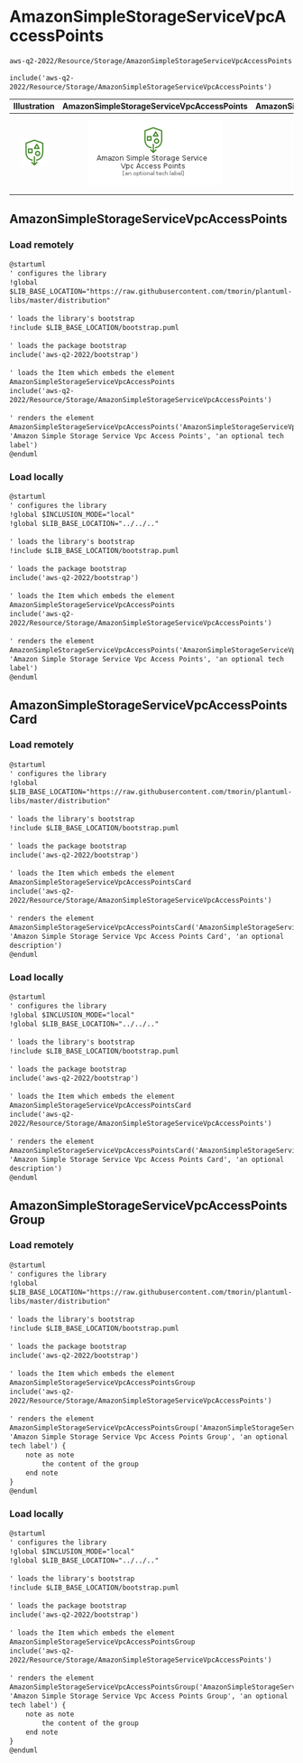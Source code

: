 # AmazonSimpleStorageServiceVpcAccessPoints


```text
aws-q2-2022/Resource/Storage/AmazonSimpleStorageServiceVpcAccessPoints
```

```text
include('aws-q2-2022/Resource/Storage/AmazonSimpleStorageServiceVpcAccessPoints')
```



| Illustration | AmazonSimpleStorageServiceVpcAccessPoints | AmazonSimpleStorageServiceVpcAccessPointsCard | AmazonSimpleStorageServiceVpcAccessPointsGroup |
| :---: | :---: | :---: | :---: |
| ![illustration for Illustration](../../../aws-q2-2022/Resource/Storage/AmazonSimpleStorageServiceVpcAccessPoints.png) | ![illustration for AmazonSimpleStorageServiceVpcAccessPoints](../../../aws-q2-2022/Resource/Storage/AmazonSimpleStorageServiceVpcAccessPoints.Local.png) | ![illustration for AmazonSimpleStorageServiceVpcAccessPointsCard](../../../aws-q2-2022/Resource/Storage/AmazonSimpleStorageServiceVpcAccessPointsCard.Local.png) | ![illustration for AmazonSimpleStorageServiceVpcAccessPointsGroup](../../../aws-q2-2022/Resource/Storage/AmazonSimpleStorageServiceVpcAccessPointsGroup.Local.png) |




## AmazonSimpleStorageServiceVpcAccessPoints

### Load remotely
```plantuml
@startuml
' configures the library
!global $LIB_BASE_LOCATION="https://raw.githubusercontent.com/tmorin/plantuml-libs/master/distribution"

' loads the library's bootstrap
!include $LIB_BASE_LOCATION/bootstrap.puml

' loads the package bootstrap
include('aws-q2-2022/bootstrap')

' loads the Item which embeds the element AmazonSimpleStorageServiceVpcAccessPoints
include('aws-q2-2022/Resource/Storage/AmazonSimpleStorageServiceVpcAccessPoints')

' renders the element
AmazonSimpleStorageServiceVpcAccessPoints('AmazonSimpleStorageServiceVpcAccessPoints', 'Amazon Simple Storage Service Vpc Access Points', 'an optional tech label')
@enduml
```

### Load locally
```plantuml
@startuml
' configures the library
!global $INCLUSION_MODE="local"
!global $LIB_BASE_LOCATION="../../.."

' loads the library's bootstrap
!include $LIB_BASE_LOCATION/bootstrap.puml

' loads the package bootstrap
include('aws-q2-2022/bootstrap')

' loads the Item which embeds the element AmazonSimpleStorageServiceVpcAccessPoints
include('aws-q2-2022/Resource/Storage/AmazonSimpleStorageServiceVpcAccessPoints')

' renders the element
AmazonSimpleStorageServiceVpcAccessPoints('AmazonSimpleStorageServiceVpcAccessPoints', 'Amazon Simple Storage Service Vpc Access Points', 'an optional tech label')
@enduml
```

## AmazonSimpleStorageServiceVpcAccessPointsCard

### Load remotely
```plantuml
@startuml
' configures the library
!global $LIB_BASE_LOCATION="https://raw.githubusercontent.com/tmorin/plantuml-libs/master/distribution"

' loads the library's bootstrap
!include $LIB_BASE_LOCATION/bootstrap.puml

' loads the package bootstrap
include('aws-q2-2022/bootstrap')

' loads the Item which embeds the element AmazonSimpleStorageServiceVpcAccessPointsCard
include('aws-q2-2022/Resource/Storage/AmazonSimpleStorageServiceVpcAccessPoints')

' renders the element
AmazonSimpleStorageServiceVpcAccessPointsCard('AmazonSimpleStorageServiceVpcAccessPointsCard', 'Amazon Simple Storage Service Vpc Access Points Card', 'an optional description')
@enduml
```

### Load locally
```plantuml
@startuml
' configures the library
!global $INCLUSION_MODE="local"
!global $LIB_BASE_LOCATION="../../.."

' loads the library's bootstrap
!include $LIB_BASE_LOCATION/bootstrap.puml

' loads the package bootstrap
include('aws-q2-2022/bootstrap')

' loads the Item which embeds the element AmazonSimpleStorageServiceVpcAccessPointsCard
include('aws-q2-2022/Resource/Storage/AmazonSimpleStorageServiceVpcAccessPoints')

' renders the element
AmazonSimpleStorageServiceVpcAccessPointsCard('AmazonSimpleStorageServiceVpcAccessPointsCard', 'Amazon Simple Storage Service Vpc Access Points Card', 'an optional description')
@enduml
```

## AmazonSimpleStorageServiceVpcAccessPointsGroup

### Load remotely
```plantuml
@startuml
' configures the library
!global $LIB_BASE_LOCATION="https://raw.githubusercontent.com/tmorin/plantuml-libs/master/distribution"

' loads the library's bootstrap
!include $LIB_BASE_LOCATION/bootstrap.puml

' loads the package bootstrap
include('aws-q2-2022/bootstrap')

' loads the Item which embeds the element AmazonSimpleStorageServiceVpcAccessPointsGroup
include('aws-q2-2022/Resource/Storage/AmazonSimpleStorageServiceVpcAccessPoints')

' renders the element
AmazonSimpleStorageServiceVpcAccessPointsGroup('AmazonSimpleStorageServiceVpcAccessPointsGroup', 'Amazon Simple Storage Service Vpc Access Points Group', 'an optional tech label') {
    note as note
        the content of the group
    end note
}
@enduml
```

### Load locally
```plantuml
@startuml
' configures the library
!global $INCLUSION_MODE="local"
!global $LIB_BASE_LOCATION="../../.."

' loads the library's bootstrap
!include $LIB_BASE_LOCATION/bootstrap.puml

' loads the package bootstrap
include('aws-q2-2022/bootstrap')

' loads the Item which embeds the element AmazonSimpleStorageServiceVpcAccessPointsGroup
include('aws-q2-2022/Resource/Storage/AmazonSimpleStorageServiceVpcAccessPoints')

' renders the element
AmazonSimpleStorageServiceVpcAccessPointsGroup('AmazonSimpleStorageServiceVpcAccessPointsGroup', 'Amazon Simple Storage Service Vpc Access Points Group', 'an optional tech label') {
    note as note
        the content of the group
    end note
}
@enduml
```

